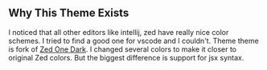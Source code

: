 ## Why This Theme Exists

I noticed that all other editors like intellij, zed have really nice color schemes. I tried to find a good one for vscode and I couldn't.
Theme theme is fork of [Zed One Dark](https://marketplace.visualstudio.com/items?itemName=azemoh.one-dark-pro). I changed several colors to make it closer to original Zed colors. But the biggest difference is support for jsx syntax.